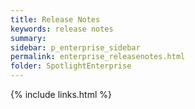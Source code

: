 ```yaml
---
title: Release Notes
keywords: release notes
summary:
sidebar: p_enterprise_sidebar
permalink: enterprise_releasenotes.html
folder: SpotlightEnterprise
---
```


{% include links.html %}
